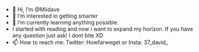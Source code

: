 - 👋 Hi, I’m @Miidave
- 👀 I’m interested in getting smarter
- 🌱 I’m currently learning anything possible.
- I started with reading and now i want to expand my horizon. If you have any question just ask! I dont bite XD
- 📫 How to reach me: Twitter: Howfarweget or Insta: 37_david_ 

<!---
Miidave/Miidave is a ✨ special ✨ repository because its `README.md` (this file) appears on your GitHub profile.
You can click the Preview link to take a look at your changes.
--->
